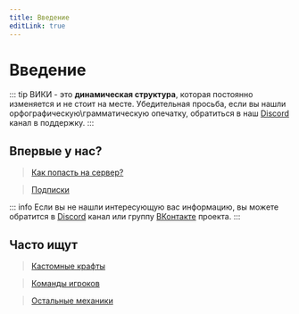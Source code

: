 ```yaml
---
title: Введение
editLink: true
---
```


# Введение

::: tip
ВИКИ - это **динамическая структура**, которая постоянно изменяется и не стоит на месте. Убедительная просьба, если вы нашли орфографическую\грамматическую опечатку, обратиться в наш [Discord](https://discord.modoru.space) канал в поддержку.
:::


## Впервые у нас?

> [Как попасть на сервер?](/main/play-guide) 

> [Подписки](/main/subscriptions)

::: info
Если вы не нашли интересующую вас информацию, вы можете обратится в [Discord](https://discord.modoru.space) канал или группу [ВКонтакте](https://vk.com/modorumdr) проекта.
:::

## Часто ищут

> [Кастомные крафты](/global/crafts)

> [Команды игроков](/global/commands)

> [Остальные механики](/misc/misc)